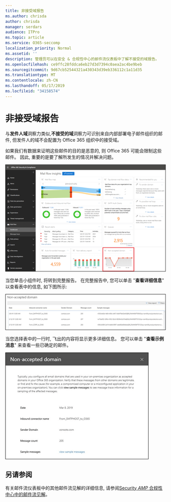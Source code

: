 ```yaml
---
title: 非接受域报告
ms.author: chrisda
author: chrisda
manager: serdars
audience: ITPro
ms.topic: article
ms.service: O365-seccomp
localization_priority: Normal
ms.assetid: ''
description: 管理员可以在安全 & 合规性中心的邮件流仪表板中了解不接受的域报告。
ms.openlocfilehash: ce9ffc28fddca6eb27d3d7394c0aea2ac4be9beb
ms.sourcegitcommit: 9d67cb52544321a430343d39eb336112c1a11d35
ms.translationtype: MT
ms.contentlocale: zh-CN
ms.lasthandoff: 05/17/2019
ms.locfileid: "34158574"
---
```

# <a name="non-accepted-domain-report"></a>非接受域报告

与**发件人域**洞察力类似,**不接受的域**洞察力可识别来自内部部署电子邮件组织的邮件, 但发件人的域不会配置为 Office 365 组织中的接受域。

如果我们有数据来证明这些邮件的目的是恶意的, 则 Office 365 可能会限制这些邮件。 因此, 重要的是要了解所发生的情况并解决问题。

![Security & 合规性中心的邮件流仪表板中的不可接受的域报告](media/non-accepted-domain-report-selected.png)

当您单击小组件时, 将转到完整报告。 在完整报告中, 您可以单击 "**查看详细信息**" 以查看表中的信息, 如下图所示:

![不接受的域中的查看详细信息表报告](media/non-accepted-domain-report-view-details.png)

当您选择表中的一行时, 飞出的内容将显示更多详细信息。 您可以单击 "**查看示例消息**" 来查看一些已确定的邮件。

![在 "不接受的域" 报告的详细信息表中选择一行。](media/non-accepted-domain-report-select-row-in-table.png)

## <a name="see-also"></a>另请参阅

有关邮件流仪表板中的其他邮件流见解的详细信息, 请参阅[Security _AMP_ 合规性中心中的邮件流见解](mail-flow-insights-v2.md)。
